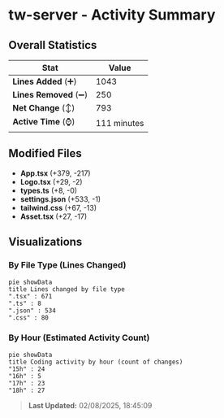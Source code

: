 # tw-server - Activity Summary 

## Overall Statistics

| Stat                   | Value                                                             |
| ---------------------- | ----------------------------------------------------------------- |
| **Lines Added** (➕)   | 1043                                          |
| **Lines Removed** (➖) | 250                                        |
| **Net Change** (↕)    | 793                |
| **Active Time** (⌚)   | 111 minutes |


## Modified Files
- **App.tsx** (+379, -217)
- **Logo.tsx** (+29, -2)
- **types.ts** (+8, -0)
- **settings.json** (+533, -1)
- **tailwind.css** (+67, -13)
- **Asset.tsx** (+27, -17)

## Visualizations

### By File Type (Lines Changed)

```mermaid
pie showData
title Lines changed by file type
".tsx" : 671
".ts" : 8
".json" : 534
".css" : 80
```

### By Hour (Estimated Activity Count)

```mermaid
pie showData
title Coding activity by hour (count of changes)
"15h" : 24
"16h" : 5
"17h" : 23
"18h" : 27
```


> **Last Updated:** 02/08/2025, 18:45:09